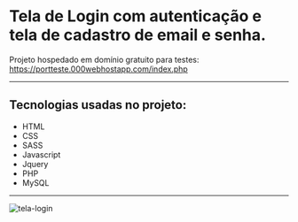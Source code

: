 # Tela de Login com autenticação e tela de cadastro de email e senha.

Projeto hospedado em domínio gratuito para testes: https://portteste.000webhostapp.com/index.php
<hr>

## Tecnologias usadas no projeto:
* HTML
* CSS
* SASS
* Javascript
* Jquery
* PHP
* MySQL

<hr>

![tela-login](https://user-images.githubusercontent.com/52512005/175870897-3b719fed-3fd7-4ae1-8527-aef2789471b5.png)

